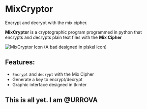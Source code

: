 # MixCryptor
Encrypt and decrypt with the mix cipher.

**MixCryptor** is a cryptographic program programmed in python that encrypts and decrypts plain text files with the **Mix Cipher**

![MixCryptor Icon (A bad designed in piskel icon)](mcicon.ico)

## Features:
* `Encrypt` and `decrypt` with the Mix Cipher
* Generate a key to encrypt/decrypt
* Graphic interface designed in tkinter

## This is all yet. I am @URROVA
